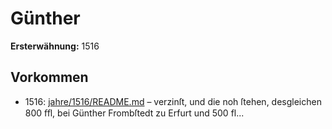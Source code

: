 # Günther

**Ersterwähnung:** 1516

## Vorkommen
- 1516: [jahre/1516/README.md](../jahre/1516/README.md) – verzinſt, und die noh ſtehen, desgleichen
800 ﬀl, bei Günther Frombſtedt zu Erfurt und 500 fl...
